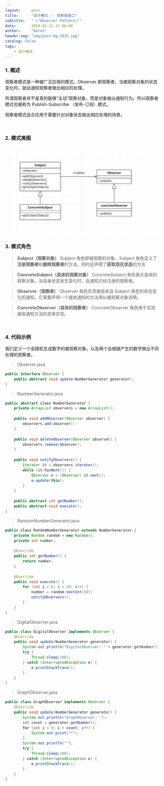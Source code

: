 ```yaml
---
layout:     post
title:      "设计模式 -- 观察者窗口"
subtitle:   " \"Observer Pattern\""
date:       2020-02-12 17:00:00
author:     "Aaron"
header-img: "img/post-bg-2015.jpg"
catalog: false
tags:
    - 设计模式
---
```


### 1. 概述

观察者模式是一种被广泛应用的模式。Observer 即观察者，当被观察对象的状态变化时，就会通知观察者做出相应的处理。

所谓观察者并不是真的能够“主动”观察对象，而是对象做出通知行为。所以观察者模式也被称为 Publish-Subscribe （发布-订阅）模式。

观察者模式适合应用于需要针对对象状态做出相应处理的场景。

<br />

### 2. 模式类图

<img class="shadow" src="/img/in-post/observerpattern/observer-1.png" width="500">

<br />

### 3. 模式角色

> **Subject（观察对象）**
Subject 角色即被观察的对象，Subject 角色定义了**注册观察者**和**删除观察者**的方法。同时还声明了**获取现在状态**的方法

> **ConcreteSubject（具体的观察对象）**
ConcreteSubject 角色表示具体的观察对象。当自身状态发生变化时，会通知已经注册的观察者。

> **Observer（观察者）**
Observer 角色负责接收来自 Subject 角色的状态变化的通知。它需要声明一个接收通知的方法用以被观察对象调用。

> **ConcreteObserver（具体的观察者）**
ConcreteObserver 角色用于实现接收通知方法的具体实现。

<br />

### 4. 代码示例

我们定义一个会随机生成数字的被观察对象，以及两个会根据产生的数字做出不同处理的观察者。

> Observer.java

```java
public interface Observer {
    public abstract void update(NumberGenerator generator);
}
```

> NumberGenerator.java

```java
public abstract class NumberGenerator {
    private ArrayList observers = new ArrayList();

    public void addObserver(Observer observer) {
        observers.add(observer);
    }

    public void deleteObserver(Observer observer) {
        observers.remove(observer);
    }

    public void notifyObservers() {
        Iterator it = observers.iterator();
        while (it.hasNext()) {
            Observer o = (Observer) it.next();
            o.update(this);
        }
    }

    public abstract int getNumber();
    public abstract void execute();
}
```

> RandomNumberGenerator.java

```java
public class RandomNumberGenerator extends NumberGenerator {
    private Random random = new Random();
    private int number;

    @Override
    public int getNumber() {
        return number;
    }

    @Override
    public void execute() {
        for (int i = 0; i < 20; i++) {
            number = random.nextInt(50);
            notifyObservers();
        }
    }
}
```

> DigitalObserver.java

```java
public class DigitalObserver implements Observer {
    @Override
    public void update(NumberGenerator generator) {
        System.out.println("DigitalObserver: " + generator.getNumber());
        try {
            Thread.sleep(100);
        } catch (InterruptedException e) {
            e.printStackTrace();
        }
    }
}
```

> GraphObserver.java

```java
public class GraphObserver implements Observer {
    @Override
    public void update(NumberGenerator generator) {
        System.out.println("GraphObserver： ");
        int count = generator.getNumber();
        for (int i = 0; i < count; i++) {
            System.out.print("*");
        }
        System.out.println("");
        try {
            Thread.sleep(100);
        } catch (InterruptedException e) {
            e.printStackTrace();
        }
    }
}
```